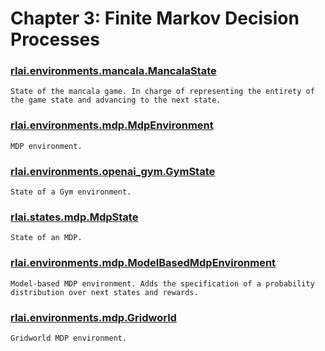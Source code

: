 # Chapter 3:  Finite Markov Decision Processes
### [rlai.environments.mancala.MancalaState](../src/rlai/environments/mancala.py)
```
State of the mancala game. In charge of representing the entirety of the game state and advancing to the next state.
```
### [rlai.environments.mdp.MdpEnvironment](../src/rlai/environments/mdp.py)
```
MDP environment.
```
### [rlai.environments.openai_gym.GymState](../src/rlai/environments/openai_gym.py)
```
State of a Gym environment.
```
### [rlai.states.mdp.MdpState](../src/rlai/states/mdp.py)
```
State of an MDP.
```
### [rlai.environments.mdp.ModelBasedMdpEnvironment](../src/rlai/environments/mdp.py)
```
Model-based MDP environment. Adds the specification of a probability distribution over next states and rewards.
```
### [rlai.environments.mdp.Gridworld](../src/rlai/environments/mdp.py)
```
Gridworld MDP environment.
```
